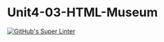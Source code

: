 # Unit4-03-HTML-Museum
[![GitHub's Super Linter](https://github.com/ICS2O-Programming-Kaitlin-G/Unit4-03-HTML-Museum/actions/workflows/main.yml/badge.svg)](https://github.com/ICS2O-Programming-Kaitlin-G/Unit4-03-HTML-Museum/actions)
